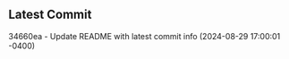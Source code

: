 
## Latest Commit
34660ea - Update README with latest commit info (2024-08-29 17:00:01 -0400) <Yunxi-Zhou>
